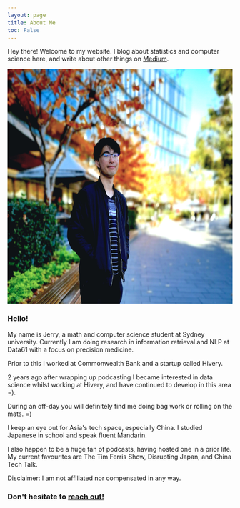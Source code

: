 ```yaml
---
layout: page
title: About Me
toc: False
---
```


<p class="message">
  Hey there! Welcome to my website. I blog about statistics and computer science here, and write about other things on <a href="https://medium.com/@jerry_ye_xu">Medium</a>.
</p>

<!-- <p align="center">
	<img src="/public/dp.jpg" width="250" height="250" alt="Profile Picture" align="center" style="position:relative;display:block;border-radius:90%;border-style:solid;border-color:black;border-width: 2.5px;">
</p> -->

<p align="center">
	<img src="/public/about_page_dp_crop2.jpg" width="607" height="526" alt="Profile Picture" align="center" style="position:relative;display:block;">
</p>

### Hello!

My name is Jerry, a math and computer science student at Sydney university. Currently I am doing research in information retrieval and NLP at Data61 with a focus on precision medicine.

Prior to this I worked at Commonwealth Bank and a startup called Hivery.

2 years ago after wrapping up podcasting I became interested in data science whilst working at Hivery, and have continued to develop in this area =).

During an off-day you will definitely find me doing bag work or rolling on the mats. =)

I keep an eye out for Asia's tech space, especially China. I studied Japanese in school and speak fluent Mandarin.

I also happen to be a huge fan of podcasts, having hosted one in a prior life. My current favourites are The Tim Ferris Show, Disrupting Japan, and China Tech Talk.

Disclaimer: I am not affiliated nor compensated in any way.

<h3 class="no_toc">Don't hesitate to <a href="mailto:jerryxu2500@gmail.com">reach out!</a></h3>
